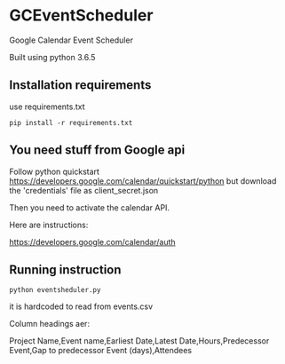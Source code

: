 # GCEventScheduler
Google Calendar Event Scheduler

Built using python 3.6.5

## Installation requirements
use requirements.txt

`pip install -r requirements.txt`

## You need stuff from Google api
Follow python quickstart
https://developers.google.com/calendar/quickstart/python
but download the 'credentials' file as client_secret.json

Then you need to activate the calendar API.

Here are instructions:

https://developers.google.com/calendar/auth



## Running instruction

`python eventsheduler.py`

it is hardcoded to read from events.csv

Column headings aer:

Project Name,Event name,Earliest Date,Latest Date,Hours,Predecessor Event,Gap to predecessor Event (days),Attendees
